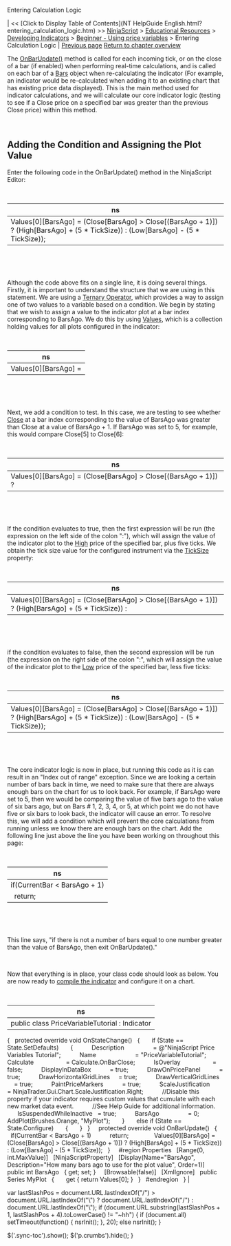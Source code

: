 ﻿










 


Entering Calculation Logic







| &lt;&lt; [Click to Display Table of Contents](NT HelpGuide English.html?entering_calculation_logic.htm) &gt;&gt;
 [NinjaScript](ninjascript.htm) &gt; [Educational Resources](educational_resources.htm) &gt; [Developing Indicators](developing_indicators.htm) &gt; [Beginner - Using price variables](beginner_-_using_price_variabl.htm) &gt;
Entering Calculation Logic | [Previous page](set_up4.htm)
[Return to chapter overview](beginner_-_using_price_variabl.htm)










The [OnBarUpdate()](onbarupdate.htm) method is called for each incoming tick, or on the close of a bar (if enabled) when performing real-time calculations, and is called on each bar of a [Bars](bars.htm) object when re-calculating the indicator (For example, an indicator would be re-calculated when adding it to an existing chart that has existing price data displayed). This is the main method used for indicator calculations, and we will calculate our core indicator logic (testing to see if a Close price on a specified bar was greater than the previous Close price) within this method.


 


Adding the Condition and Assigning the Plot Value
-------------------------------------------------


Enter the following code in the OnBarUpdate() method in the NinjaScript Editor:


 




| ns |
| --- |
| Values[0][BarsAgo] = (Close[BarsAgo] &gt; Close[(BarsAgo + 1)]) ? (High[BarsAgo] + (5 * TickSize)) : (Low[BarsAgo] - (5 * TickSize)); |



 


 


Although the code above fits on a single line, it is doing several things. Firstly, it is important to understand the structure that we are using in this statement. We are using a [Ternary Operator](https://msdn.microsoft.com/en-us/library/ty67wk28.aspx), which provides a way to assign one of two values to a variable based on a condition. We begin by stating that we wish to assign a value to the indicator plot at a bar index corresponding to BarsAgo. We do this by using [Values](values.htm), which is a collection holding values for all plots configured in the indicator:


 




| ns |
| --- |
| Values[0][BarsAgo] =  |



 


 


Next, we add a condition to test. In this case, we are testing to see whether [Close](close.htm) at a bar index corresponding to the value of BarsAgo was greater than Close at a value of BarsAgo + 1. If BarsAgo was set to 5, for example, this would compare Close[5] to Close[6]:


 




| ns |
| --- |
| Values[0][BarsAgo] = (Close[BarsAgo] &gt; Close[(BarsAgo + 1)]) ?  |



 


 


If the condition evaluates to true, then the first expression will be run (the expression on the left side of the colon ":"), which will assign the value of the indicator plot to the [High](high.htm) price of the specified bar, plus five ticks. We obtain the tick size value for the configured instrument via the [TickSize](ticksize.htm) property:


 




| ns |
| --- |
| Values[0][BarsAgo] = (Close[BarsAgo] &gt; Close[(BarsAgo + 1)]) ? (High[BarsAgo] + (5 * TickSize)) : |



 


 


if the condition evaluates to false, then the second expression will be run (the expression on the right side of the colon ":", which will assign the value of the indicator plot to the [Low](low.htm) price of the specified bar, less five ticks:


 




| ns |
| --- |
| Values[0][BarsAgo] = (Close[BarsAgo] &gt; Close[(BarsAgo + 1)]) ? (High[BarsAgo] + (5 * TickSize)) : (Low[BarsAgo] - (5 * TickSize)); |



 


 


The core indicator logic is now in place, but running this code as it is can result in an "Index out of range" exception. Since we are looking a certain number of bars back in time, we need to make sure that there are always enough bars on the chart for us to look back. For example, if BarsAgo were set to 5, then we would be comparing the value of five bars ago to the value of six bars ago, but on Bars # 1, 2, 3, 4, or 5, at which point we do not have five or six bars to look back, the indicator will cause an error. To resolve this, we will add a condition which will prevent the core calculations from running unless we know there are enough bars on the chart. Add the following line just above the line you have been working on throughout this page:


 




| ns |
| --- |
| if(CurrentBar &lt; BarsAgo + 1)
   return; |



 


 


This line says, "if there is not a number of bars equal to one number greater than the value of BarsAgo, then exit OnBarUpdate()."


 


Now that everything is in place, your class code should look as below. You are now ready to [compile the indicator](compiling.htm) and configure it on a chart.


 




| ns |
| --- |
| public class PriceVariableTutorial : Indicator
{
   protected override void OnStateChange()
   {
       if (State == State.SetDefaults)
       {
           Description                 = @"NinjaScript Price Variables Tutorial";
           Name                       = "PriceVariableTutorial";
           Calculate                   = Calculate.OnBarClose;
           IsOverlay                   = false;
           DisplayInDataBox           = true;
           DrawOnPricePanel           = true;
           DrawHorizontalGridLines     = true;
           DrawVerticalGridLines       = true;
           PaintPriceMarkers           = true;
           ScaleJustification         = NinjaTrader.Gui.Chart.ScaleJustification.Right;
           //Disable this property if your indicator requires custom values that cumulate with each new market data event. 
           //See Help Guide for additional information.
           IsSuspendedWhileInactive   = true;
           BarsAgo                 = 0;
           AddPlot(Brushes.Orange, "MyPlot");
       }
       else if (State == State.Configure)
       {
       }
   }
 
   protected override void OnBarUpdate()
   {
       if(CurrentBar &lt; BarsAgo + 1)
           return;
        
       Values[0][BarsAgo] = (Close[BarsAgo] &gt; Close[(BarsAgo + 1)]) ? (High[BarsAgo] + (5 * TickSize)) : (Low[BarsAgo] - (5 * TickSize));
   }
 
   #region Properties
   [Range(0, int.MaxValue)]
   [NinjaScriptProperty]
   [Display(Name="BarsAgo", Description="How many bars ago to use for the plot value", Order=1)]
   public int BarsAgo
   { get; set; }
 
   [Browsable(false)]
   [XmlIgnore]
   public Series<double> MyPlot
   {
       get { return Values[0]; }
   }
   #endregion
 
} |






 
 var lastSlashPos = document.URL.lastIndexOf("/") &gt; document.URL.lastIndexOf("\\") ? document.URL.lastIndexOf("/") : document.URL.lastIndexOf("\\");
 if (document.URL.substring(lastSlashPos + 1, lastSlashPos + 4).toLowerCase() != "~hh") {
 if (document.all) setTimeout(function() {
 nsrInit();
 }, 20);
 else nsrInit();
 }
 
 
 $('.sync-toc').show();
 $('p.crumbs').hide();
 }
 
 
 



</double>